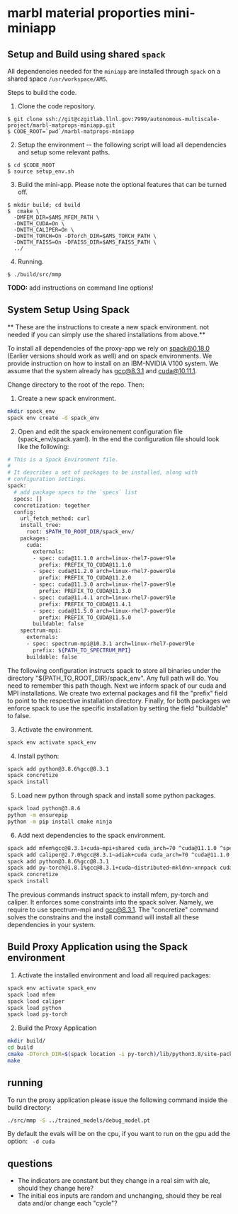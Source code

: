 # marbl material proporties mini-miniapp


## Setup and Build using shared `spack`

All dependencies needed for the `miniapp` are installed through `spack` on a shared
space `/usr/workspace/AMS`.

Steps to build the code.

1. Clone the code repository.
```
$ git clone ssh://git@czgitlab.llnl.gov:7999/autonomous-multiscale-project/marbl-matprops-miniapp.git
$ CODE_ROOT=`pwd`/marbl-matprops-miniapp
```

2. Setup the environment -- the following script will load all dependencies and
setup some relevant paths.
```
$ cd $CODE_ROOT
$ source setup_env.sh
```

3. Build the mini-app. Please note the optional features that can be turned off.
```
$ mkdir build; cd build
$  cmake \
  -DMFEM_DIR=$AMS_MFEM_PATH \
  -DWITH_CUDA=On \
  -DWITH_CALIPER=On \  
  -DWITH_TORCH=On -DTorch_DIR=$AMS_TORCH_PATH \
  -DWITH_FAISS=On -DFAISS_DIR=$AMS_FAISS_PATH \
  ../
```

4. Running.
```
$ ./build/src/mmp
```
  **TODO:** add instructions on command line options!

## System Setup Using Spack

** These are the instructions to create a new spack environment. not needed if
you can simply use the shared installations from above.**

To install all dependencies of the proxy-app we rely on spack@0.18.0 (Earlier versions should work as
well) and on spack environments. We provide instruction on how to install on an IBM-NVIDIA V100 system.
We assume that the system already has gcc@8.3.1 and cuda@10.11.1.

Change directory to the root of the repo. Then:
1. Create a new spack environment.
```bash
mkdir spack_env
spack env create -d spack_env
```
2. Open and edit the spack environement configuration file (spack_env/spack.yaml). In the end the configuration file should look like the following:

```bash
# This is a Spack Environment file.
#
# It describes a set of packages to be installed, along with
# configuration settings.
spack:
  # add package specs to the `specs` list
  specs: []
  concretization: together
  config:
    url_fetch_method: curl
    install_tree:
      root: $PATH_TO_ROOT_DIR/spack_env/
    packages:
      cuda:
        externals:
        - spec: cuda@11.1.0 arch=linux-rhel7-power9le
          prefix: PREFIX_TO_CUDA@11.1.0
        - spec: cuda@11.2.0 arch=linux-rhel7-power9le
          prefix: PREFIX_TO_CUDA@11.2.0
        - spec: cuda@11.3.0 arch=linux-rhel7-power9le
          prefix: PREFIX_TO_CUDA@11.3.0
        - spec: cuda@11.4.1 arch=linux-rhel7-power9le
          prefix: PREFIX_TO_CUDA@11.4.1
        - spec: cuda@11.5.0 arch=linux-rhel7-power9le
          prefix: PREFIX_TO_CUDA@11.5.0
        buildable: false
    spectrum-mpi:
      externals:
      - spec: spectrum-mpi@10.3.1 arch=linux-rhel7-power9le
        prefix: ${PATH_TO_SPECTRUM_MPI}
      buildable: false
```

The following configuration instructs spack to store all binaries under the directory "${PATH_TO_ROOT_DIR}/spack_env". Any full path will do. You need to remember this path though. Next we inform spack of our cuda and MPI installations. We create two external packages and fill the "prefix" field to point to the respective installation directory. Finally, for both packages we enforce spack to use the specific installation by setting the field "buildable" to false.

3.  Activate the environment.

```bash
spack env activate spack_env
```

4. Install python:
```bash
spack add python@3.8.6%gcc@8.3.1
spack concretize
spack install
```

5. Load new python through spack and install some python packages.

```bash
spack load python@3.8.6
python -m ensurepip
python -m pip install cmake ninja
```

6. Add next dependencies to the spack environment.
```bash
spack add mfem%gcc@8.3.1+cuda~mpi+shared cuda_arch=70 ^cuda@11.1.0 ^spectrum-mpi
spack add caliper@2.7.0%gcc@8.3.1~adiak+cuda cuda_arch=70 ^cuda@11.1.0 ^spectrum-mpi
spack add python@3.8.6%gcc@8.3.1
spack add py-torch@1.8.1%gcc@8.3.1+cuda~distributed~mkldnn~xnnpack cuda_arch=70
spack concretize
spack install
```

The previous commands instruct spack to install mfem, py-torch and caliper. It enforces some constraints into the spack solver. Namely, we require to use spectrum-mpi and gcc@8.3.1. The "concretize" command solves the constrains and the install command will install all these dependencies in your system.

## Build Proxy Application using the Spack environment
1. Activate the installed environment and load all required packages:
```bash
spack env activate spack_env
spack load mfem
spack load caliper
spack load python
spack load py-torch
```

2. Build the Proxy Application
```bash
mkdir build/
cd build
cmake -DTorch_DIR=$(spack location -i py-torch)/lib/python3.8/site-packages/torch/share/cmake/Torch -DWITH_CALIPER=On -DWITH_CUDA=On -DWITH_TORCH=On  -DMFEM_DIR=$(spack location -i mfem) ../
make
```

## running
To run the proxy application please issue the following command inside the build directory:
```bash
./src/mmp -S ../trained_models/debug_model.pt
```

By default the evals will be on the cpu, if you want to run on the gpu add the option: ` -d cuda`

## questions

- The indicators are constant but they change in a real sim with ale, should they change here?
- The initial eos inputs are random and unchanging, should they be real data and/or change
  each "cycle"?
